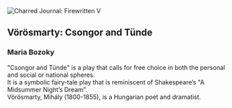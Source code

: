 <div class="artwork-of-the-day">
  <div class="container">
    <div class="img-wrapper">
      <img
        src="https://uploads8.wikiart.org/00359/images/bozoky-maria/bozoky-vorosmarty-csongo-tunde-x.jpg!Large.jpg"
        alt="Charred Journal: Firewritten V" />
    </div>
    <div class="artwork-detail">
      <div class="artwork-origin"> 
        <h2 class="artwork-name">Vörösmarty: Csongor and Tünde</h2>
        <h3 class="artist">
          Maria Bozoky
        </h3>
      </div>
      <p class="description">
        <span class="artwork-description-text ng-binding" ng-bind-html="viewModel.ArtworkOfTheDay.Description | unsafe">"Csongor and Tünde" is a play that calls for free choice in both the personal and social or national spheres.<br>It is a symbolic fairy-tale play that is reminiscent of Shakespeare’s "A Midsummer Night’s Dream".<br>Vörösmarty, Mihály (1800-1855), is a Hungarian poet and dramatist.</span>
                        <div class="text-shadow-container ng-hide" ng-show="showShadow"></div>
      </p>
    </div>
  </div>

</div>
